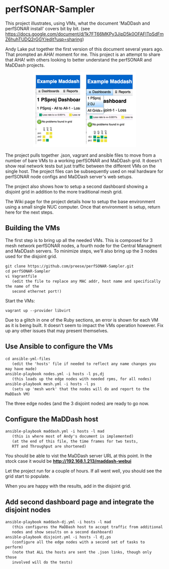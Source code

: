 # perfSONAR-Sampler
This project illustrates, using VMs, what the document 'MaDDash and perfSONAR install' covers bit by bit. (see https://docs.google.com/document/d/1k7FT66MKPy3JjpD5k0OFAFlTpSdFmZ6huhTUDQ2rGGY/edit?usp=sharing)

Andy Lake put together the first version of this document several years ago.  That prompted an AHA! moment for me.  This project is an attempt to share that AHA! with others looking to better understand the perfSONAR and MaDDash projects.
<p align="center">
<img src="https://github.com/preese/perfSONAR-Sampler/blob/main/docs/Grid-images.png">
</p>

The project pulls together .json, vagrant and ansible files to move from a number of bare VMs to a working perfSONAR and MaDDash grid.  It doesn't show real network tests but just traffic between the different VMs on the single host.  The project files can be subsequently used on real hardware for perfSONAR node configs and MaDDash server's web setups.

The project also shows how to setup a second dashboard showing a disjoint grid in addition to the more traditional mesh grid.

The Wiki page for the project details how to setup the base environment using a small single NUC computer.  Once that environment is setup, return here for the next steps.

## Building the VMs
The first step is to bring up all the needed VMs.  This is composed for 3 mesh network perfSONAR nodes, a fourth node for the Central Managment and MaDDash servers.  To minimize steps, we'll also bring up the 3 nodes used for the disjoint grid.
```
git clone https://github.com/preese/perfSONAR-Sampler.git
cd perfSONAR-Sampler
vi Vagrantfile
   (edit the file to replace any MAC addr, host name and specifically the name of the
   second ethernet port!)
```

Start the VMs:
```
vagrant up --provider libvirt
```

Due to a glitch in one of the Ruby sections, an error is shown for each VM as it is being built.  It doesn't seem to impact the VMs operation however.  Fix up any other issues that may present themselves.

## Use Ansible to configure the VMs
```
cd ansible-yml-files
   (edit the 'hosts' file if needed to reflect any name changes you may have made)
ansible-playbook nodes.yml -i hosts -l ps,dj
   (this loads up the edge nodes with needed rpms, for all nodes)
ansible-playbook mesh.yml -i hosts -l ps
   (sets up 'mesh work' that the nodes will do and report to the MaDDash VM)
```

The three edge nodes (and the 3 disjoint nodes) are ready to go now.  

## Configure the MaDDash host
```
ansible-playbook maddash.yml -i hosts -l mad
   (this is where most of Andy's document is implemented)
   (at the end of this file, the time frames for two tests, 
   RTT and Throughput are shortened)
```

You should be able to vist the MaDDash server URL at this point.  In the stock case it would be **http://192.168.1.213/maddash-webui**

Let the project run for a couple of hours.   If all went well, you should see the grid start to populate.

When you are happy with the results, add in the disjoint grid.

## Add second dashboard page and integrate the disjoint nodes
```
ansible-playbook maddash-dj.yml -i hosts -l mad
   (this configures the MaDDash host to accept traffic from additional 
   nodes and show sesults on a second dashboard)
ansible-playbook disjoint.yml -i hosts -l dj,ps
   (configure all the edge nodes with a second set of tasks to perform)
   (note that ALL the hosts are sent the .json links, though only those
   involved will do the tests)
```


